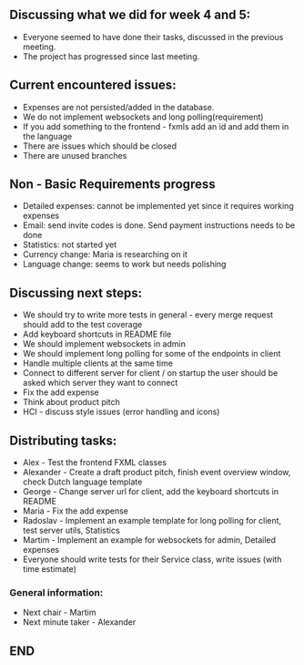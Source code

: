 ## Discussing what we did for week 4 and 5:
  
- Everyone seemed to have done their tasks, discussed in the previous meeting. 
- The project has progressed since last meeting.

## Current encountered issues:
- Expenses are not persisted/added in the database.
- We do not implement websockets and long polling(requirement)
- If you add something to the frontend - fxmls add an id and add them in the language 
- There are issues which should be closed
- There are unused branches 

## Non - Basic Requirements progress
- Detailed expenses: cannot be implemented yet since it requires working expenses
- Email: send invite codes is done. Send payment instructions needs to be done
- Statistics: not started yet
- Currency change: Maria is researching on it 
- Language change: seems to work but needs polishing

## Discussing next steps: 
- We should try to write more tests in general - every merge request should add to the test coverage
- Add keyboard shortcuts in README file 
- We should implement websockets in admin
- We should implement long polling for some of the endpoints in client
- Handle multiple clients at the same time 
- Connect to different server for client / on startup the user should be asked which server they want to connect
- Fix the add expense
- Think about product pitch 
- HCI - discuss style issues (error handling and icons)

## Distributing tasks:
  - Alex - Test the frontend FXML classes
  - Alexander - Create a draft product pitch, finish event overview window, check Dutch language template  
  - George - Change server url for client, add the keyboard shortcuts in README  
  - Maria - Fix the add expense
  - Radoslav - Implement an example template for long polling for client, test server utils, Statistics 
  - Martim - Implement an example for websockets for admin, Detailed expenses
  - Everyone should write tests for their Service class, write issues (with time estimate)

### General information:
  - Next chair - Martim
  - Next minute taker - Alexander 

## END

